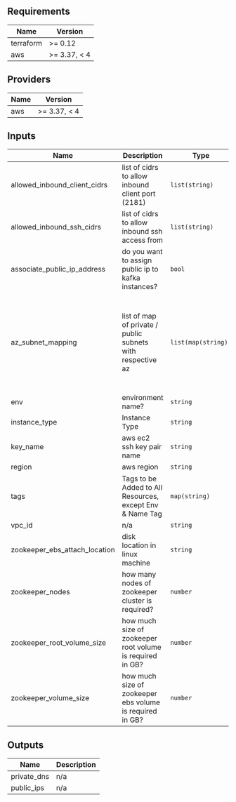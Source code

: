 ## Requirements

| Name | Version |
|------|---------|
| terraform | >= 0.12 |
| aws | >= 3.37, < 4 |

## Providers

| Name | Version |
|------|---------|
| aws | >= 3.37, < 4 |

## Inputs

| Name | Description | Type | Default | Required |
|------|-------------|------|---------|:--------:|
| allowed\_inbound\_client\_cidrs | list of cidrs to allow inbound client port (2181) | `list(string)` | <pre>[<br>  "0.0.0.0/0"<br>]</pre> | no |
| allowed\_inbound\_ssh\_cidrs | list of cidrs to allow inbound ssh access from | `list(string)` | <pre>[<br>  "0.0.0.0/0"<br>]</pre> | no |
| associate\_public\_ip\_address | do you want to assign public ip to kafka instances? | `bool` | `true` | no |
| az\_subnet\_mapping | list of map of private / public subnets with respective az | `list(map(string))` | <pre>[<br>  {<br>    "us-east-1a": "subnet-08eb68191564b2f17"<br>  },<br>  {<br>    "us-east-1b": "subnet-06575de9cbffc4085"<br>  },<br>  {<br>    "us-east-1c": "subnet-01ed603570aa2ee80"<br>  }<br>]</pre> | no |
| env | environment name? | `string` | `"development"` | no |
| instance\_type | Instance Type | `string` | `"t2.micro"` | no |
| key\_name | aws ec2 ssh key pair name | `string` | `"davinder-terraform"` | no |
| region | aws region | `string` | `"us-east-1"` | no |
| tags | Tags to be Added to All Resources, except Env & Name Tag | `map(string)` | <pre>{<br>  "owner": "Terraform",<br>  "software": "Apache Zookeeper"<br>}</pre> | no |
| vpc\_id | n/a | `string` | `"vpc-0646ae67a3f8ac6d7"` | no |
| zookeeper\_ebs\_attach\_location | disk location in linux machine | `string` | `"/dev/sdc"` | no |
| zookeeper\_nodes | how many nodes of zookeeper cluster is required? | `number` | `1` | no |
| zookeeper\_root\_volume\_size | how much size of zookeeper root volume is required in GB? | `number` | `10` | no |
| zookeeper\_volume\_size | how much size of zookeeper ebs volume is required in GB? | `number` | `50` | no |

## Outputs

| Name | Description |
|------|-------------|
| private\_dns | n/a |
| public\_ips | n/a |

